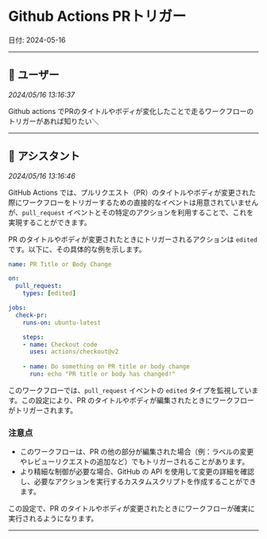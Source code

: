 # Github Actions PRトリガー

日付: 2024-05-16

---

## 👤 ユーザー
*2024/05/16 13:16:37*

Github actions でPRのタイトルやボディが変化したことで走るワークフローのトリガーがあれば知りたい＼

---

## 🤖 アシスタント
*2024/05/16 13:16:46*

GitHub Actions では、プルリクエスト（PR）のタイトルやボディが変更された際にワークフローをトリガーするための直接的なイベントは用意されていませんが、`pull_request` イベントとその特定のアクションを利用することで、これを実現することができます。

PR のタイトルやボディが変更されたときにトリガーされるアクションは `edited` です。以下に、その具体的な例を示します。

```yaml
name: PR Title or Body Change

on:
  pull_request:
    types: [edited]

jobs:
  check-pr:
    runs-on: ubuntu-latest

    steps:
    - name: Checkout code
      uses: actions/checkout@v2
      
    - name: Do something on PR title or body change
      run: echo "PR title or body has changed!"
```

このワークフローでは、`pull_request` イベントの `edited` タイプを監視しています。この設定により、PR のタイトルやボディが編集されたときにワークフローがトリガーされます。

### 注意点
- このワークフローは、PR の他の部分が編集された場合（例：ラベルの変更やレビューリクエストの追加など）でもトリガーされることがあります。
- より精細な制御が必要な場合、GitHub の API を使用して変更の詳細を確認し、必要なアクションを実行するカスタムスクリプトを作成することができます。

この設定で、PR のタイトルやボディが変更されたときにワークフローが確実に実行されるようになります。

---
